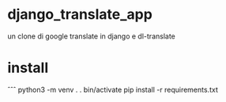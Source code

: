 # django_translate_app
un clone di google translate in django e dl-translate

# install

ˆˆˆ
python3 -m venv .
. bin/activate
pip install -r requirements.txt


